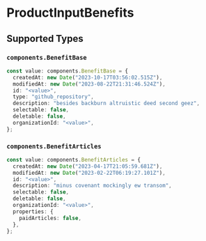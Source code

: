 # ProductInputBenefits


## Supported Types

### `components.BenefitBase`

```typescript
const value: components.BenefitBase = {
  createdAt: new Date("2023-10-17T03:56:02.515Z"),
  modifiedAt: new Date("2023-08-22T21:31:46.524Z"),
  id: "<value>",
  type: "github_repository",
  description: "besides backburn altruistic deed second geez",
  selectable: false,
  deletable: false,
  organizationId: "<value>",
};
```

### `components.BenefitArticles`

```typescript
const value: components.BenefitArticles = {
  createdAt: new Date("2023-04-17T21:05:59.681Z"),
  modifiedAt: new Date("2023-02-22T06:19:27.101Z"),
  id: "<value>",
  description: "minus covenant mockingly ew transom",
  selectable: false,
  deletable: false,
  organizationId: "<value>",
  properties: {
    paidArticles: false,
  },
};
```

